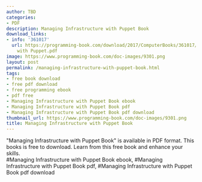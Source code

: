 ```yaml
---
author: TBD
categories:
- PDF
description: Managing Infrastructure with Puppet Book
download_links:
- info: '361017'
  url: https://programming-book.com/download/2017/ComputerBooks/361017/Managing Infrastructure
    with Puppet.pdf
image: https://www.programming-book.com/doc-images/9301.png
layout: post
permalink: /managing-infrastructure-with-puppet-book.html
tags:
- free book download
- free pdf download
- free programming ebook
- pdf free
- Managing Infrastructure with Puppet Book ebook
- Managing Infrastructure with Puppet Book pdf
- Managing Infrastructure with Puppet Book pdf download
thumbnail_url: https://www.programming-book.com/doc-images/9301.png
title: Managing Infrastructure with Puppet Book
---
```


 
<div class="item-desc text-justify">
  "Managing Infrastructure with Puppet Book" is available in PDF format. This books is free to download. Learn from this free book and enhance your skills.
  <br>
  #Managing Infrastructure with Puppet Book ebook, #Managing Infrastructure with Puppet Book pdf, #Managing Infrastructure with Puppet Book pdf download
</div>